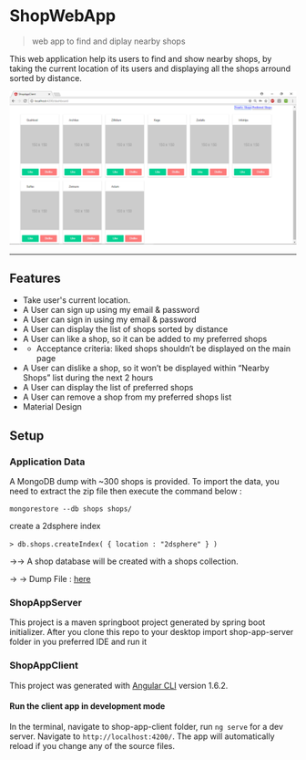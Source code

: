 # ShopWebApp

> web app to find and diplay nearby shops


This web application help its users to find and show nearby shops, by taking the current location of its users and displaying all the shops arround sorted by distance.

![ShopWebApp Preview](img.PNG)

---

## Features
- Take user's current location.
- A User can sign up using my email & password
- A User can sign in using my email & password
- A User can display the list of shops sorted by distance
- A User can like a shop, so it can be added to my preferred shops
- - Acceptance criteria: liked shops shouldn’t be displayed on the main page
- A User can dislike a shop, so it won’t be displayed within “Nearby Shops” list during the next 2 hours 
- A User can display the list of preferred shops
- A User can remove a shop from my preferred shops list
- Material Design



## Setup

### Application Data

A MongoDB dump with ~300 shops is provided. To import the data, you need to extract the zip file then execute the command below :
 
 
    mongorestore --db shops shops/

create a 2dsphere index 

`> db.shops.createIndex( { location : "2dsphere" } )`


→→ A shop database will be created with a shops collection.

→ → Dump File : [here](dump-shops.zip)

### ShopAppServer

This project is a maven springboot project generated by spring boot initializer.
After you clone this repo to your desktop import shop-app-server folder in you preferred IDE and run it


### ShopAppClient

This project was generated with [Angular CLI](https://github.com/angular/angular-cli) version 1.6.2.

####  Run the client app in development mode 

 In the terminal, navigate to shop-app-client folder, run `ng serve` for a dev server. Navigate to `http://localhost:4200/`. The app will automatically reload if you change any of the source files.
